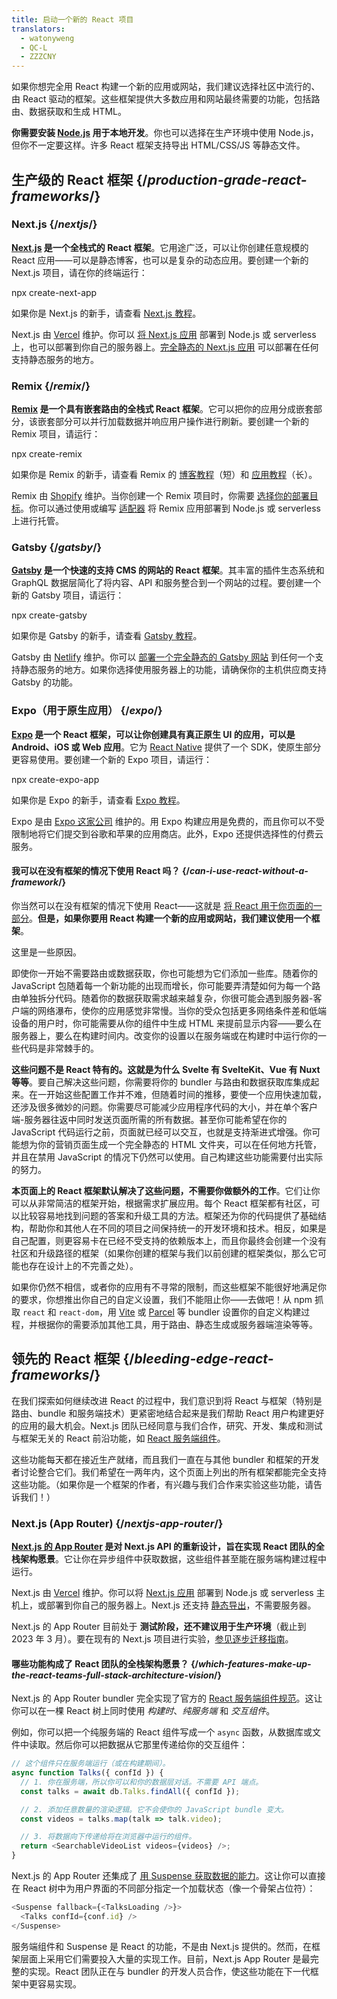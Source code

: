 ```yaml
---
title: 启动一个新的 React 项目
translators:
  - watonyweng
  - QC-L
  - ZZZCNY
---
```


<Intro>

如果你想完全用 React 构建一个新的应用或网站，我们建议选择社区中流行的、由 React 驱动的框架。这些框架提供大多数应用和网站最终需要的功能，包括路由、数据获取和生成 HTML。

</Intro>

<Note>

**你需要安装 [Node.js](https://nodejs.org/zh-cn) 用于本地开发**。你也可以选择在生产环境中使用 Node.js，但你不一定要这样。许多 React 框架支持导出 HTML/CSS/JS 等静态文件。

</Note>

## 生产级的 React 框架 {/*production-grade-react-frameworks*/}

### Next.js {/*nextjs*/}

**[Next.js](https://nextjs.org/) 是一个全栈式的 React 框架**。它用途广泛，可以让你创建任意规模的 React 应用——可以是静态博客，也可以是复杂的动态应用。要创建一个新的 Next.js 项目，请在你的终端运行：

<TerminalBlock>
npx create-next-app
</TerminalBlock>

如果你是 Next.js 的新手，请查看 [Next.js 教程](https://nextjs.org/learn/foundations/about-nextjs)。

Next.js 由 [Vercel](https://vercel.com/) 维护。你可以 [将 Next.js 应用](https://nextjs.org/docs/deployment) 部署到 Node.js 或 serverless 上，也可以部署到你自己的服务器上。[完全静态的 Next.js 应用](https://nextjs.org/docs/advanced-features/static-html-export) 可以部署在任何支持静态服务的地方。

### Remix {/*remix*/}

**[Remix](https://remix.run/) 是一个具有嵌套路由的全栈式 React 框架**。它可以把你的应用分成嵌套部分，该嵌套部分可以并行加载数据并响应用户操作进行刷新。要创建一个新的 Remix 项目，请运行：

<TerminalBlock>
npx create-remix
</TerminalBlock>

如果你是 Remix 的新手，请查看 Remix 的 [博客教程](https://remix.run/docs/en/main/tutorials/blog)（短）和 [应用教程](https://remix.run/docs/en/main/tutorials/jokes)（长）。

Remix 由 [Shopify](https://www.shopify.com/) 维护。当你创建一个 Remix 项目时，你需要 [选择你的部署目标](https://remix.run/docs/en/main/guides/deployment)。你可以通过使用或编写 [适配器](https://remix.run/docs/en/main/other-api/adapter) 将 Remix 应用部署到 Node.js 或 serverless 上进行托管。

### Gatsby {/*gatsby*/}

**[Gatsby](https://www.gatsbyjs.com/) 是一个快速的支持 CMS 的网站的 React 框架**。其丰富的插件生态系统和 GraphQL 数据层简化了将内容、API 和服务整合到一个网站的过程。要创建一个新的 Gatsby 项目，请运行：

<TerminalBlock>
npx create-gatsby
</TerminalBlock>

如果你是 Gatsby 的新手，请查看 [Gatsby 教程](https://www.gatsbyjs.com/docs/tutorial/)。

Gatsby 由 [Netlify](https://www.netlify.com/) 维护。你可以 [部署一个完全静态的 Gatsby 网站](https://www.gatsbyjs.com/docs/how-to/previews-deploys-hosting) 到任何一个支持静态服务的地方。如果你选择使用服务器上的功能，请确保你的主机供应商支持 Gatsby 的功能。

### Expo（用于原生应用） {/*expo*/}

**[Expo](https://expo.dev/) 是一个 React 框架，可以让你创建具有真正原生 UI 的应用，可以是 Android、iOS 或 Web 应用**。它为 [React Native](https://reactnative.dev/) 提供了一个 SDK，使原生部分更容易使用。要创建一个新的 Expo 项目，请运行：

<TerminalBlock>
npx create-expo-app
</TerminalBlock>

如果你是 Expo 的新手，请查看 [Expo 教程](https://docs.expo.dev/tutorial/introduction/)。

Expo 是由 [Expo 这家公司](https://expo.dev/about) 维护的。用 Expo 构建应用是免费的，而且你可以不受限制地将它们提交到谷歌和苹果的应用商店。此外，Expo 还提供选择性的付费云服务。

<DeepDive>

#### 我可以在没有框架的情况下使用 React 吗？ {/*can-i-use-react-without-a-framework*/}

你当然可以在没有框架的情况下使用 React——这就是 [将 React 用于你页面的一部分](/learn/add-react-to-an-existing-project#using-react-for-a-part-of-your-existing-page)。**但是，如果你要用 React 构建一个新的应用或网站，我们建议使用一个框架**。

这里是一些原因。

即使你一开始不需要路由或数据获取，你也可能想为它们添加一些库。随着你的 JavaScript 包随着每一个新功能的出现而增长，你可能要弄清楚如何为每一个路由单独拆分代码。随着你的数据获取需求越来越复杂，你很可能会遇到服务器-客户端的网络瀑布，使你的应用感觉非常慢。当你的受众包括更多网络条件差和低端设备的用户时，你可能需要从你的组件中生成 HTML 来提前显示内容——要么在服务器上，要么在构建时间内。改变你的设置以在服务端或在构建时中运行你的一些代码是非常棘手的。

**这些问题不是 React 特有的。这就是为什么 Svelte 有 SvelteKit、Vue 有 Nuxt 等等**。要自己解决这些问题，你需要将你的 bundler 与路由和数据获取库集成起来。在一开始这些配置工作并不难，但随着时间的推移，要使一个应用快速加载，还涉及很多微妙的问题。你需要尽可能减少应用程序代码的大小，并在单个客户端-服务器往返中同时发送页面所需的所有数据。甚至你可能希望在你的 JavaScript 代码运行之前，页面就已经可以交互，也就是支持渐进式增强。你可能想为你的营销页面生成一个完全静态的 HTML 文件夹，可以在任何地方托管，并且在禁用 JavaScript 的情况下仍然可以使用。自己构建这些功能需要付出实际的努力。

**本页面上的 React 框架默认解决了这些问题，不需要你做额外的工作**。它们让你可以从非常简洁的框架开始，根据需求扩展应用。每个 React 框架都有社区，可以比较容易地找到问题的答案和升级工具的方法。框架还为你的代码提供了基础结构，帮助你和其他人在不同的项目之间保持统一的开发环境和技术。相反，如果是自己配置，则更容易卡在已经不受支持的依赖版本上，而且你最终会创建一个没有社区和升级路径的框架（如果你创建的框架与我们以前创建的框架类似，那么它可能也存在设计上的不完善之处）。

如果你仍然不相信，或者你的应用有不寻常的限制，而这些框架不能很好地满足你的要求，你想推出你自己的自定义设置，我们不能阻止你——去做吧！从 npm 抓取 `react` 和 `react-dom`，用 [Vite](https://vitejs.dev/) 或 [Parcel](https://parceljs.org/) 等 bundler 设置你的自定义构建过程，并根据你的需要添加其他工具，用于路由、静态生成或服务器端渲染等等。
</DeepDive>

## 领先的 React 框架 {/*bleeding-edge-react-frameworks*/}

在我们探索如何继续改进 React 的过程中，我们意识到将 React 与框架（特别是路由、bundle 和服务端技术）更紧密地结合起来是我们帮助 React 用户构建更好的应用的最大机会。Next.js 团队已经同意与我们合作，研究、开发、集成和测试与框架无关的 React 前沿功能，如 [React 服务端组件](/blog/2023/03/22/react-labs-what-we-have-been-working-march-2023#react-server-components)。

这些功能每天都在接近生产就绪，而且我们一直在与其他 bundler 和框架的开发者讨论整合它们。我们希望在一两年内，这个页面上列出的所有框架都能完全支持这些功能。（如果你是一个框架的作者，有兴趣与我们合作来实验这些功能，请告诉我们！）

### Next.js (App Router) {/*nextjs-app-router*/}

**[Next.js 的 App Router](https://beta.nextjs.org/docs/getting-started) 是对 Next.js API 的重新设计，旨在实现 React 团队的全栈架构愿景**。它让你在异步组件中获取数据，这些组件甚至能在服务端构建过程中运行。

Next.js 由 [Vercel](https://vercel.com/) 维护。你可以将 [Next.js 应用](https://nextjs.org/docs/deployment) 部署到 Node.js 或 serverless 主机上，或部署到你自己的服务器上。Next.js 还支持 [静态导出](https://beta.nextjs.org/docs/configuring/static-export)，不需要服务器。
<Pitfall>

Next.js 的 App Router 目前处于 **测试阶段，还不建议用于生产环境**（截止到 2023 年 3 月）。要在现有的 Next.js 项目进行实验，[参见逐步迁移指南](https://beta.nextjs.org/docs/upgrade-guide#migrating-from-pages-to-app)。

</Pitfall>

<DeepDive>

#### 哪些功能构成了 React 团队的全栈架构愿景？ {/*which-features-make-up-the-react-teams-full-stack-architecture-vision*/}

Next.js 的 App Router bundler 完全实现了官方的 [React 服务端组件规范](https://github.com/reactjs/rfcs/blob/main/text/0188-server-components.md)。这让你可以在一棵 React 树上同时使用 *构建时*、*纯服务端* 和 *交互组件*。

例如，你可以把一个纯服务端的 React 组件写成一个 `async` 函数，从数据库或文件中读取。然后你可以把数据从它那里传递给你的交互组件：

```js
// 这个组件只在服务端运行（或在构建期间）。
async function Talks({ confId }) {
  // 1. 你在服务端，所以你可以和你的数据层对话。不需要 API 端点。
  const talks = await db.Talks.findAll({ confId });

  // 2. 添加任意数量的渲染逻辑。它不会使你的 JavaScript bundle 变大。
  const videos = talks.map(talk => talk.video);

  // 3. 将数据向下传递给将在浏览器中运行的组件。
  return <SearchableVideoList videos={videos} />;
}
```

Next.js 的 App Router 还集成了 [用 Suspense 获取数据的能力](/blog/2022/03/29/react-v18#suspense-in-data-frameworks)。这让你可以直接在 React 树中为用户界面的不同部分指定一个加载状态（像一个骨架占位符）：

```js
<Suspense fallback={<TalksLoading />}>
  <Talks confId={conf.id} />
</Suspense>
```

服务端组件和 Suspense 是 React 的功能，不是由 Next.js 提供的。然而，在框架层面上采用它们需要投入大量的实现工作。目前，Next.js App Router 是最完整的实现。React 团队正在与 bundler 的开发人员合作，使这些功能在下一代框架中更容易实现。

</DeepDive>
